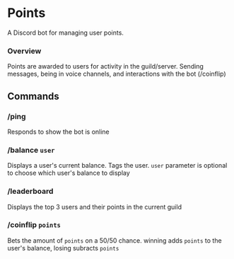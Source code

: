 # Points
A Discord bot for managing user points.

### Overview
Points are awarded to users for activity in the guild/server. Sending messages, being in voice channels, and interactions with the bot (/coinflip)

## Commands
### /ping
Responds to show the bot is online

### /balance `user`
Displays a user's current balance. Tags the user. 
`user` parameter is optional to choose which user's balance to display


### /leaderboard
Displays the top 3 users and their points in the current guild

### /coinflip `points`
Bets the amount of `points` on a 50/50 chance. winning adds `points` to the user's balance, losing subracts `points`
